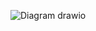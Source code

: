 
![Diagram drawio](https://user-images.githubusercontent.com/98817564/154796454-1713245a-df23-42b3-aa4c-e12ac3da555f.png)

